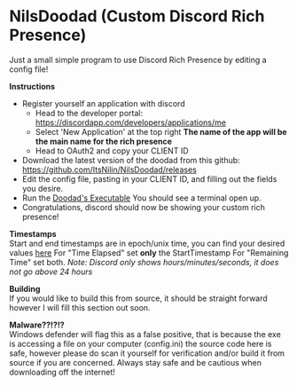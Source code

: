 # NilsDoodad (Custom Discord Rich Presence)
Just a small simple program to use Discord Rich Presence by editing a config file!

**Instructions**	
- Register yourself an application with discord
  - Head to the developer portal: https://discordapp.com/developers/applications/me
  - Select 'New Application' at the top right **The name of the app will be the main name for the rich presence**
  - Head to OAuth2 and copy your CLIENT ID
- Download the latest version of the doodad from this github: https://github.com/ItsNilin/NilsDoodad/releases
- Edit the config file, pasting in your CLIENT ID, and filling out the fields you desire.
- Run the [Doodad's Executable](https://github.com/ItsNilin/NilsDoodad/releases) You should see a terminal open up.
- Congratulations, discord should now be showing your custom rich presence!

**Timestamps**  
Start and end timestamps are in epoch/unix time, you can find your desired values [here](https://www.epochconverter.com/)
For "Time Elapsed" set __only__ the StartTimestamp
For "Remaining Time" set both.
*Note: Discord only shows hours/minutes/seconds, it does not go above 24 hours*

**Building**  
If you would like to build this from source, it should be straight forward however I will fill this section out soon.

**Malware??!?!?**  
Windows defender will flag this as a false positive, that is because the exe is accessing a file on your computer (config.ini)
the source code here is safe, however please do scan it yourself for verification and/or build it from source
if you are concerned. Always stay safe and be cautious when downloading off the internet!


